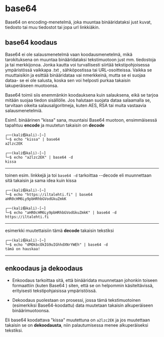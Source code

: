 # base64 
Base64 on encoding-menetelmä, joka muuntaa binääridataksi just kuvat, tiedosto tai muu tiedostot tai jopa url linkkiäkin. 

## base64 koodaus

Base64 ei ole salausmenetelmä vaan koodausmenetelmä, mikä tarokituksena on muuntaa binääridataksi tekstimuotoon just mm. tiedostoja ja tai merkkijonoa. Jonka kautta voi turvallisesti siirtää tekstipohjoisessa ympäristössä vaikkapa .txt , sähköpostissa tai URL-osoitteissa. Vaikka se muuttaisikin ja esittää binääridataa vai nmerkkeinä, mutta se ei suojaa dataa- se ei ole salusta, koska sen voi helposti purkaa takaisin lakuperäiseen muotoonsa.

Base64 toimii siis enemmänkin koodauksena kuin salauksena, eikä se tarjoa mitään suojaa tiedon sisällölle. Jos halutaan suojata dataa salaamalla se, tarvitaan oikeita salausalgoritmeja, kuten AES, RSA tai muita vastaavia salausmenetelmiä.


Esim1. binäärinen "kissa" sana, muuntaisi Base64 muotoon, ensimmäisessä tapahtuu <b>encode</b> ja muutetun takaisin on <b>decode</b>
```
┌──(kali㉿kali)-[~]
└─$ echo "kissa" | base64
a2lzc2EK
                                                                                                                    
┌──(kali㉿kali)-[~]
└─$ echo "a2lzc2EK" | base64 -d
kissa
```
<hr>

toinen esim. linkkejä ja toi `base64 -d` tarkoittaa --decode eli muunnettaan sitä takaisin ja sama idea kuin kissa
```
┌──(kali㉿kali)-[~]
└─$ echo "https://iltalehti.fi" | base64 
aHR0cHM6Ly9pbHRhbGVodGkuZmkK
                                                                                                                    
┌──(kali㉿kali)-[~]
└─$ echo "aHR0cHM6Ly9pbHRhbGVodGkuZmkK" | base64 -d
https://iltalehti.fi

```

<hr>

esimerkki muutettaisiin tämä <b>decode</b> takaisin tekstiksi 
```
┌──(kali㉿kali)-[~]
└─$ echo "dMOkbcOkIG9uIGhhdXNrYWEh" | base64 -d
tämä on hauskaa!
```

<hr>

## enkoodaus ja dekoodaus

- Enkoodaus tarkoittaa sitä, että binääridata muunnetaan johonkin toiseen formaattiin (kuten Base64 ) siten, että se on helpommin käsiteltävissä, erityisesti tekstipohjaisissa ympäristöissä.

- Dekoodaus puolestaan on prosessi, jossa tämä tekstimuotoinen (esimerkiksi Base64-koodattu) data muutetaan takaisin alkuperäiseen binäärimuotoonsa.

Eli base64 koodattava "kissa" muutettuna on `a2lzc2EK` ja jos muutettaan takaisin se on <b>dekoodausta</b>, niin palautumisessa menee alkuperäiseksi tekstiksi.
